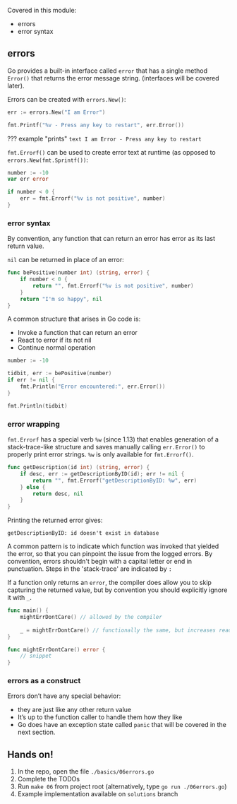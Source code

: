 Covered in this module:

* errors
* error syntax

## errors
Go provides a built-in interface called `error` that has a single method `Error()` that returns the error message string. (interfaces will be covered later).

Errors can be created with `errors.New()`:
```go
err := errors.New("I am Error")

fmt.Printf("%v - Press any key to restart", err.Error())
```

??? example "prints"
    ```text
    I am Error - Press any key to restart
    ```

`fmt.Errorf()` can be used to create error text at runtime (as opposed to `errors.New(fmt.Sprintf())`:
```go
number := -10
var err error

if number < 0 {
	err = fmt.Errorf("%v is not positive", number)
}
```

### error syntax
By convention, any function that can return an error has error as its last return value.

`nil` can be returned in place of an error:
```go
func bePositive(number int) (string, error) {
	if number < 0 {
		return "", fmt.Errorf("%v is not positive", number)
    }
	return "I'm so happy", nil
}
```

A common structure that arises in Go code is:

* Invoke a function that can return an error
* React to error if its not nil
* Continue normal operation

```go
number := -10

tidbit, err := bePositive(number)
if err != nil {
	fmt.Println("Error encountered:", err.Error())
}

fmt.Println(tidbit)
```

### error wrapping
`fmt.Errorf` has a special verb `%w` (since 1.13) that enables generation of a stack-trace-like structure and saves manually calling `err.Error()` to properly print error strings. `%w` is only available for `fmt.Errorf()`.

```go
func getDescription(id int) (string, error) {
    if desc, err := getDescriptionByID(id); err != nil {
        return "", fmt.Errorf("getDescriptionByID: %w", err)
    } else {
        return desc, nil
    }
}
```

Printing the returned error gives:
```text
getDescriptionByID: id doesn't exist in database
```
    
A common pattern is to indicate which function was invoked that yielded the error, so that you can pinpoint the issue from the logged errors. By convention, errors shouldn't begin with a capital letter or end in punctuation. Steps in the 'stack-trace' are indicated by `:`

If a function only returns an `error`, the compiler does allow you to skip capturing the returned value, but by convention you should explicitly ignore it with `_`.
```go
func main() {
    mightErrDontCare() // allowed by the compiler
    
    _ = mightErrDontCare() // functionally the same, but increases readability
}

func mightErrDontCare() error {
    // snippet
}
```

### errors as a construct
Errors don’t have any special behavior:

* they are just like any other return value
* It’s up to the function caller to handle them how they like
* Go does have an exception state called `panic` that will be covered in the next section.

## Hands on!
1. In the repo, open the file `./basics/06errors.go`
2. Complete the TODOs
3. Run `make 06` from project root (alternatively, type `go run ./06errors.go`)
4. Example implementation available on `solutions` branch
